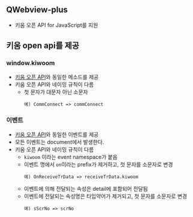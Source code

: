 ## QWebview-plus
 - 키움 오픈 API for JavaScript를 지원
 
## 키움 open api를 제공
 
### window.kiwoom 
 - [키움 오픈 API](https://download.kiwoom.com/web/openapi/kiwoom_openapi_plus_devguide_ver_1.1.pdf)와 동일한 메소드를 제공
 - 키움 오픈 API와 네이밍 규칙이 다름 
    - 첫 문자가 대문자 아닌 소문자
      ```
      예) CommConnect => commConnect
      ```

### 이벤트
 - [키움 오픈 API](https://download.kiwoom.com/web/openapi/kiwoom_openapi_plus_devguide_ver_1.1.pdf)와 동일한 이벤트를 제공
 - 모든 이벤트는 document에서 발생한다.
 - 키움 오픈 API와 네이밍 규칙이 다름 
    - `kiwoom` 이라는 event namespace가 붙음
    - 이벤트 명에서 `on`이라는 prefix가 제거하고, 첫 문자를 소문자로 변경
      ```
      예) OnReceiveTrData => receiveTrData.kiwoom
      ```
    - 이벤트에 의해 전달되는 속성은 detail에 포함되어 전달됨
    - 이벤트에 전달되는 속성명은 타입약어가 제거되고, 첫 문자를 소문자로 변경
      ```
      예) sScrNo => scrNo
      ```
